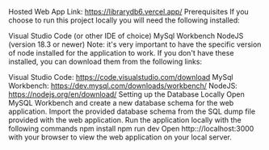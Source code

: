 Hosted Web App Link: https://librarydb6.vercel.app/
Prerequisites
If you choose to run this project locally you will need the following installed:

Visual Studio Code (or other IDE of choice)
MySql Workbench
NodeJS (version 18.3 or newer) Note: it's very important to have the specific version of node installed for the application to work.
If you don't have these installed, you can download them from the following links:

Visual Studio Code: https://code.visualstudio.com/download
MySql Workbench: https://dev.mysql.com/downloads/workbench/
NodeJS: https://nodejs.org/en/download/
Setting up the Database Locally
Open MySQL Workbench and create a new database schema for the web application.
Import the provided database schema from the SQL dump file provided with the web application.
Run the application locally with the following commands
npm install
npm run dev
Open http:://localhost:3000 with your browser to view the web application on your local server.
